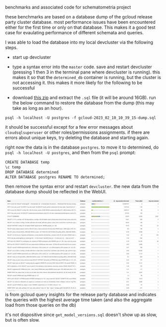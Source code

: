 benchmarks and associated code for schematometria project

these benchmarks are based on a database dump of the gcloud release party cluster database. most performance issues have been encountered either for the first time or only on that database. This makes it a good test case for evaulating performance of different schemata and queries.

I was able to load the database into my local devcluster via the following steps.

- start up devcluster
- type a syntax error into the `master` code. save and restart devcluster (pressing 1 then 3 in the terminal pane where devcluster is running). this makes it so that the `determined_db` container is running, but the cluster is not accessing it. this makes it more likely for the following to be successful

- download [this zip](https://hpe-my.sharepoint.com/:u:/p/trent_watson/EaIhHJRxLW1Il2rAr6aK7K8B-zPSk8NE1dUunHaxiefxfQ?e=INn1g5) and extract the `.sql` file (it will be around 16GB). run the below command to restore the database from the dump (this may take as long as an hour).

```
psql -h localhost -U postgres -f gcloud-2023_02_10_10_39_15-dump.sql
```

it should be successful except for a few error messages about `cloudsqlsuperuser` or other roles/permissions assignments. if there are errors about unique keys, try deleting the database and starting again.

right now the data is in the database `postgres`. to move it to determined, do `psql -h localhost -U postgres`, and then from the `psql` prompt:

```
CREATE DATABASE temp
\c temp
DROP DATABASE determined
ALTER DATABASE postgres RENAME TO determined;
```

then remove the syntax error and restart `devcluster`. the new data from the database dump should be reflected in the WebUI.

![this image](why_cant_i_export_this.png) is from gcloud query insights for the release party database and indicates the queries with the highest average time taken (and also the aggregate load from those queries on the db)

it's not dispositive since `get_model_versions.sql` doesn't show up as slow, but is often slow.
